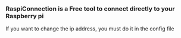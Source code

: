 ### RaspiConnection is a Free tool to connect directly to your Raspberry pi



If you want to change the ip address, you must do it in the config file